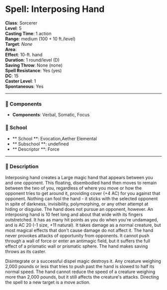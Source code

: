 
# Spell: Interposing Hand
**Class**: Sorcerer  
**Level**: 5  
**Casting Time**: 1 action  
**Range**: medium (100 + 10 ft./level)  
**Target**: _None_  
**Area**:   
**Effect**: 10-ft. hand  
**Duration**: 1 round/level (D)  
**Saving Throw**: None (none)  
**Spell Resistance**: Yes (yes)  
**DC**: 15  
**Caster Level**: 1  
**Spontaneous**: Yes

---

### 🔮 Components
- **Components**: Verbal, Somatic, Focus

### 🏫 School
- ** School **: Evocation,Aether Elemental
- ** Subschool **: undefined
- ** Descriptor **: Force
---

### 📜 Description
Interposing hand creates a Large magic hand that appears between you and one opponent. This floating, disembodied hand then moves to remain between the two of you, regardless of where you move or how the opponent tries to get around it, providing cover (+4 AC) for you against that opponent. Nothing can fool the hand - it sticks with the selected opponent in spite of darkness, invisibility, polymorphing, or any other attempt at hiding or disguise. The hand does not pursue an opponent, however. An interposing hand is 10 feet long and about that wide with its fingers outstretched. It has as many hit points as you do when you're undamaged, and is AC 20 (-1 size, +11 natural). It takes damage as a normal creature, but most magical effects that don't cause damage do not affect it. The hand never provokes attacks of opportunity from opponents. It cannot push through a wall of force or enter an antimagic field, but it suffers the full effect of a prismatic wall or prismatic sphere. The hand makes saving throws as its caster.

Disintegrate or a successful dispel magic destroys it. Any creature weighing 2,000 pounds or less that tries to push past the hand is slowed to half its normal speed. The hand cannot reduce the speed of a creature weighing more than 2,000 pounds, but it still affects the creature's attacks. Directing the spell to a new target is a move action.
